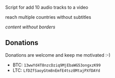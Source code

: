 Script for add 10 audio tracks to a video



reach multiple countries without subtitles

*content without borders*

## Donations
Donations are welcome and keep me motivated :-)
* BTC: `13wwYd4T8nzcDziq9MjEbaWG53ongxzK99`
* LTC: `LfDZfSaoyGtm8nEmfE4tsz8MtajPXfDAYd`
